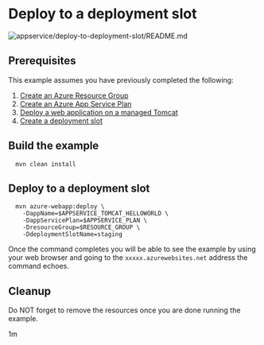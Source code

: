 
# Deploy to a deployment slot

![appservice/deploy-to-deployment-slot/README.md](https://github.com/manorrock/azure-examples/workflows/appservice/deploy-to-deployment-slot/README.md/badge.svg)

## Prerequisites

This example assumes you have previously completed the following:

1. [Create an Azure Resource Group](../../group/create/)
1. [Create an Azure App Service Plan](../create-plan/)
1. [Deploy a web application on a managed Tomcat](../tomcat-helloworld/)
1. [Create a deployment slot](../create-deployment-slot/)

## Build the example

<!-- workflow.include(0 9 * * 1) -->
<!-- workflow.include(../create-deployment-slot/README.md) -->

<!-- workflow.run() 

cd appservice/deploy-to-deployment-slot

  -->

````shell
  mvn clean install
````

## Deploy to a deployment slot

````shell
  mvn azure-webapp:deploy \
    -DappName=$APPSERVICE_TOMCAT_HELLOWORLD \
    -DappServicePlan=$APPSERVICE_PLAN \
    -DresourceGroup=$RESOURCE_GROUP \
    -DdeploymentSlotName=staging
````

<!-- workflow.run()

cd ../..

  -->

<!-- workflow.directOnly() 

export RESULT=$(az webapp deployment slot list --resource-group $RESOURCE_GROUP --name $APPSERVICE_TOMCAT_HELLOWORLD --output tsv --query [0].state)
if [[ "$RESULT" != Running ]]; then
  echo 'Deployment slot is NOT running'
  az group delete --name $RESOURCE_GROUP --yes || true
  exit 1
fi

pause 60

export URL=https://$(az webapp deployment slot list --resource-group $RESOURCE_GROUP --name $APPSERVICE_TOMCAT_HELLOWORLD --output tsv --query [0].defaultHostName)
export RESULT=$(curl $URL)

az group delete --name $RESOURCE_GROUP --yes || true

if [[ "$RESULT" != *"Hello Staging"* ]]; then
  echo "Response did not contain 'Hello Staging'"
  exit 1
fi

  -->

Once the command completes you will be able to see the example by using your 
web browser and going to the ```xxxxx.azurewebsites.net``` address the command
echoes.

## Cleanup

Do NOT forget to remove the resources once you are done running the example.

1m
